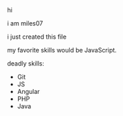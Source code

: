 hi

i am miles07

i just created this file

my favorite skills would be JavaScript.

deadly skills: 

* Git 
* JS
* Angular
* PHP
* Java
